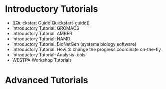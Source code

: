 # Introductory Tutorials

* [[Quickstart Guide|Quickstart-guide]]
* Introductory Tutorial: GROMACS
* Introductory Tutorial: AMBER
* Introductory Tutorial: NAMD
* Introductory Tutorial: BioNetGen (systems biology software)
* Introductory Tutorial: How to change the progress coordinate on-the-fly
* Introductory Tutorial: Analysis tools
* WESTPA Workshop Tutorials

# Advanced Tutorials